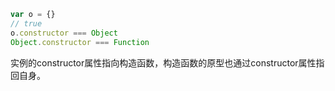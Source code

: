 ```js
var o = {}
// true
o.constructor === Object
Object.constructor === Function
```
实例的constructor属性指向构造函数，构造函数的原型也通过constructor属性指回自身。
